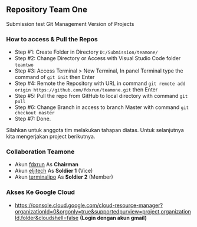 ## Repository Team One
Submission test Git Management Version of Projects

### How to access & Pull the Repos
* Step #1: Create Folder in Directory `D:/Submission/teamone/`
* Step #2: Change Directory or Access with Visual Studio Code folder `teamtwo`
* Step #3: Access Terminal > New Terminal, In panel Terminal type the command of `git init` then Enter
* Step #4: Remote the Repository with URL in command `git remote add origin https://github.com/fdxrun/teamone.git` then Enter
* Step #5: Pull the repo from GitHub to local directory with command `git pull`
* Step #6: Change Branch in access to branch Master with command `git checkout master`
* Step #7: Done.

Silahkan untuk anggota tim melakukan tahapan diatas. Untuk selanjutnya kita mengerjakan project berikutnya.

### Collaboration Teamone
* Akun <a href="https://github.com/fdxrun/">fdxrun</a> As <b>Chairman</b>
* Akun <a href="https://github.com/eljitech/">eljitech</a> As <b>Soldier 1</b> (Vice)
* Akun <a href="https://github.com/terminalipo/">terminalipo</a> As <b>Soldier 2</b> (Member)

### Akses Ke Google Cloud
* https://console.cloud.google.com/cloud-resource-manager?organizationId=0&orgonly=true&supportedpurview=project,organizationId,folder&cloudshell=false <b>(Login dengan akun gmail)</b>